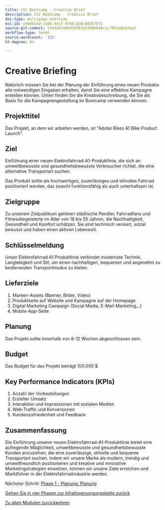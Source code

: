 ```yaml
---
title: CSC Bootcamp - Creative Brief
description: CSC Bootcamp - Creative Brief
doc-type: multipage-overview
exl-id: e404b54d-cdd6-4ecf-9740-838c002b7872
source-git-commit: 143da6340b932563a3309bb46c1c7091e0ab2ee2
workflow-type: tm+mt
source-wordcount: '325'
ht-degree: 0%

---
```


# Creative Briefing

Natürlich müssen Sie bei der Planung der Einführung eines neuen Produkts alle notwendigen Eingaben erhalten, damit Sie eine effektive Kampagne erstellen können. Unten finden Sie die Kreativbeschreibung, die Sie als Basis für die Kampagnengestaltung im Bootcamp verwenden können.

## Projekttitel

Das Projekt, an dem wir arbeiten werden, ist &quot;Adobe Bikes A1 Bike Product Launch&quot;.

## Ziel

Einführung einer neuen Elektrofahrrad-A1-Produktlinie, die sich an umweltbewusste und gesundheitsbewusste Verbraucher richtet, die eine alternative Transportart suchen.

Das Produkt sollte als hochwertiges, zuverlässiges und stilvolles Fahrrad positioniert werden, das sowohl funktionsfähig als auch unterhaltsam ist.

## Zielgruppe

Zu unserem Zielpublikum gehören städtische Pendler, Fahrradfans und Fitnessbegeisterte im Alter von 18 bis 55 Jahren, die Nachhaltigkeit, Gesundheit und Komfort schätzen. Sie sind technisch versiert, sozial bewusst und haben einen aktiven Lebensstil.

## Schlüsselmeldung

Unser Elektrofahrrad A1 Produktlinie verbindet modernste Technik, Langlebigkeit und Stil, um einen nachhaltigen, bequemen und angenehm zu bedienenden Transportmodus zu bieten.

## Lieferziele

1. Marken-Assets (Banner, Bilder, Video)
1. Produktseite auf Website und Kampagne auf der Homepage
1. Digital Marketing Campaign (Social Media, E-Mail-Marketing,..)
1. Mobile-App-Seite

## Planung

Das Projekt sollte innerhalb von 8-12 Wochen abgeschlossen sein.

## Budget

Das Budget für das Projekt beträgt 100.000 $.

## Key Performance Indicators (KPIs)

1. Anzahl der Vorbestellungen
1. Erzielter Umsatz
1. Interaktion und Impressionen mit sozialen Medien
1. Web-Traffic und Konversionen
1. Kundenzufriedenheit und Feedback

## Zusammenfassung

Die Einführung unserer neuen Elektrofahrrad-A1-Produktlinie bietet eine aufregende Möglichkeit, umweltbewusste und gesundheitsbewusste Kunden anzuziehen, die eine zuverlässige, stilvolle und bequeme Transportart suchen. Indem wir unsere Marke als modern, trendig und umweltfreundlich positionieren und kreative und innovative Marketingstrategien einsetzen, können wir unsere Ziele erreichen und Marktführer in der Elektrofahrradindustrie werden.


Nächster Schritt: [Phase 1 - Planung: Planung](./phases/planning/planning.md)

[Gehen Sie in vier Phasen zur Inhaltsversorgungskette zurück](./csc-in-4-phases.md)

[Zu allen Modulen zurückkehren](./overview.md)

